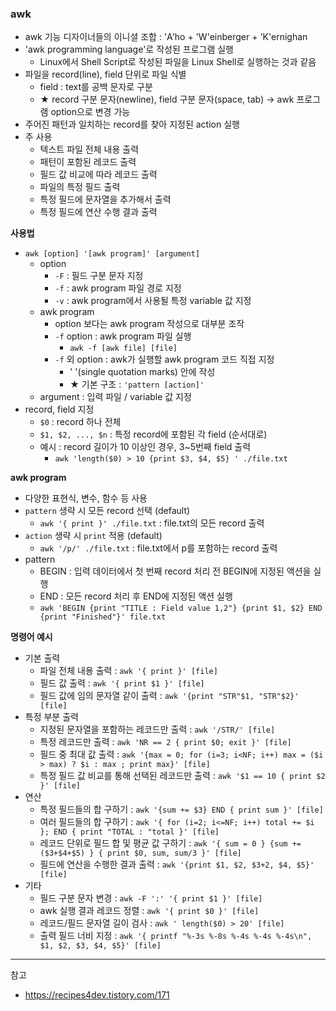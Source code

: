 
### awk
- awk 기능 디자이너들의 이니셜 조합 : 'A'ho + 'W'einberger + 'K'ernighan
- 'awk programming language'로 작성된 프로그램 실행
  - Linux에서 Shell Script로 작성된 파일을 Linux Shell로 실행하는 것과 같음
- 파일을 record(line), field 단위로 파일 식별
  - field : text를 공백 문자로 구분
  - ★ record 구분 문자(newline), field 구분 문자(space, tab) → awk 프로그램 option으로 변경 가능
- 주어진 패턴과 일치하는 record를 찾아 지정된 action 실행
- 주 사용
  - 텍스트 파일 전체 내용 출력
  - 패턴이 포함된 레코드 출력
  - 필드 값 비교에 따라 레코드 출력
  - 파일의 특정 필드 출력
  - 특정 필드에 문자열을 추가해서 출력
  - 특정 필드에 연산 수행 결과 출력

<b>사용법</b>
- `awk [option] '[awk program]' [argument]`
  - option
    - `-F` : 필드 구분 문자 지정
    - `-f` : awk program 파일 경로 지정
    - `-v` : awk program에서 사용될 특정 variable 값 지정
  - awk program
    - option 보다는 awk program 작성으로 대부분 조작
    - `-f` option : awk program 파일 실행
      - `awk -f [awk file] [file]`
    - `-f` 외 option : awk가 실행할 awk program 코드 직접 지정
      - ' '(single quotation marks) 안에 작성
      - ★ 기본 구조 : `'pattern [action]'`
  - argument : 입력 파일 / variable 값 지정
- record, field 지정
  - `$0` : record 하나 전체
  - `$1, $2, ..., $n` : 특정 record에 포함된 각 field (순서대로)
  - 예시 : record 길이가 10 이상인 경우, 3~5번째 field 출력
    - `awk 'length($0) > 10 {print $3, $4, $5} ' ./file.txt`

<b>awk program</b>
- 다양한 표현식, 변수, 함수 등 사용
- `pattern` 생략 시 모든 record 선택 (default)
  - `awk '{ print }' ./file.txt` : file.txt의 모든 record 출력
- `action` 생략 시 `print` 적용 (default)
  - `awk '/p/' ./file.txt` : file.txt에서 p를 포함하는 record 출력
- pattern
  - BEGIN : 입력 데이터에서 첫 번째 record 처리 전 BEGIN에 지정된 액션을 실행
  - END : 모든 record 처리 후 END에 지정된 액션 실행
  - `awk 'BEGIN {print "TITLE : Field value 1,2"} {print $1, $2} END {print "Finished"}' file.txt`

<b>명령어 예시</b>
- 기본 출력
  - 파일 전체 내용 출력 : `awk '{ print }' [file]`
  - 필드 값 출력 : `awk '{ print $1 }' [file]`
  - 필드 값에 임의 문자열 같이 출력	: `awk '{print "STR"$1, "STR"$2}' [file]`
- 특정 부분 출력
  - 지정된 문자열을 포함하는 레코드만 출력 : `awk '/STR/' [file]`
  - 특정 레코드만 출력 : `awk 'NR == 2 { print $0; exit }' [file]`
  - 필드 중 최대 값 출력 : `awk '{max = 0; for (i=3; i<NF; i++) max = ($i > max) ? $i : max ; print max}' [file]`
  - 특정 필드 값 비교를 통해 선택된 레코드만 출력 : `awk '$1 == 10 { print $2 }' [file]`
- 연산
  - 특정 필드들의 합 구하기 :	`awk '{sum += $3} END { print sum }' [file]`
  - 여러 필드들의 합 구하기	: `awk '{ for (i=2; i<=NF; i++) total += $i }; END { print "TOTAL : "total }' [file]`
  - 레코드 단위로 필드 합 및 평균 값 구하기 :	`awk '{ sum = 0 } {sum += ($3+$4+$5) } { print $0, sum, sum/3 }' [file]`
  - 필드에 연산을 수행한 결과 출력 :	`awk '{print $1, $2, $3+2, $4, $5}' [file]`
- 기타
  - 필드 구분 문자 변경 : `awk -F ':' '{ print $1 }' [file]`
  - awk 실행 결과 레코드 정렬 : `awk '{ print $0 }' [file]`
  - 레코드/필드 문자열 길이 검사 : `awk ' length($0) > 20' [file]`
  - 출력 필드 너비 지정 : `awk '{ printf "%-3s %-8s %-4s %-4s %-4s\n", $1, $2, $3, $4, $5}' [file]`


---

참고
- https://recipes4dev.tistory.com/171
